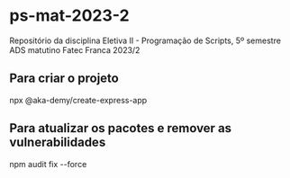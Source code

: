 # ps-mat-2023-2
Repositório da disciplina Eletiva II - Programação de Scripts, 5º semestre ADS matutino Fatec Franca 2023/2

## Para criar o projeto
npx @aka-demy/create-express-app

## Para atualizar os pacotes e remover as vulnerabilidades
npm audit fix --force